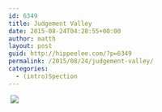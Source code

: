 ```yaml
---
id: 6349
title: Judgement Valley
date: 2015-08-24T04:28:55+00:00
author: matth
layout: post
guid: http://hippeelee.com/?p=6349
permalink: /2015/08/24/judgement-valley/
categories:
  - (intro)Spection
---
```

&nbsp;[![](http://localhost/wp-content/uploads/2015/08/IMG_0005.png)](http://localhost/wp-content/uploads/2015/08/IMG_0005.png)&nbsp;